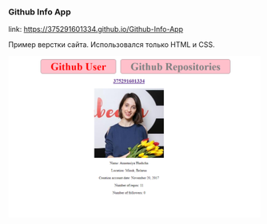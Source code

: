 ### Github Info App
link: https://375291601334.github.io/Github-Info-App

Пример верстки сайта. Использовался только HTML и CSS.

![alt text](https://github.com/375291601334/My-CV/blob/master/src/assets/projects/github-info-app.png)
